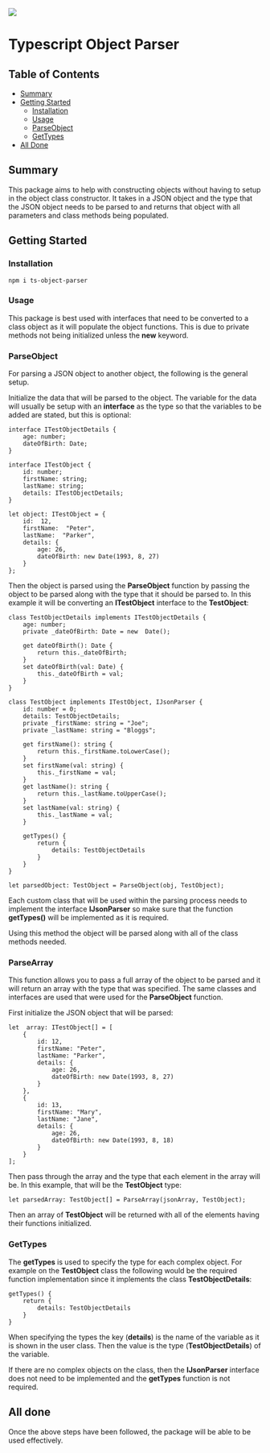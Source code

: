 ![](https://github.com/TheProdigy161/js-object-parser/workflows/build/badge.svg)

# Typescript Object Parser

## Table of Contents

* [Summary](#summary)
* [Getting Started](#getting-started)
	* [Installation](#installation)
	* [Usage](#usage)
	* [ParseObject](#parseObject)
	* [GetTypes](#getTypes)
* [All Done](#all-done)

## Summary

This package aims to help with constructing objects without having to setup in the object class constructor. It takes in a JSON object and the type that the JSON object needs to be parsed to and returns that object with all parameters and class methods being populated.

## Getting Started
### Installation
    npm i ts-object-parser

### Usage
This package is best used with interfaces that need to be converted to a class object as it will populate the object functions. This is due to private methods not being initialized unless the **new** keyword.

### ParseObject
For parsing a JSON object to another object, the following is the general setup.

Initialize the data that will be parsed to the object. The variable for the data will usually be setup with an **interface** as the type so that the variables to be added are stated, but this is optional:

	interface ITestObjectDetails {
		age: number;
		dateOfBirth: Date;
	}

	interface ITestObject {
		id: number;
		firstName: string;
		lastName: string;
		details: ITestObjectDetails;
	}

	let object: ITestObject = {
		id:  12,
		firstName:  "Peter",
		lastName:  "Parker",
		details: {
			age: 26,
			dateOfBirth: new Date(1993, 8, 27)
		}
	};

Then the object is parsed using the **ParseObject** function by passing the object to be parsed along with the type that it should be parsed to. In this example it will be converting an **ITestObject** interface to the **TestObject**:

	class TestObjectDetails implements ITestObjectDetails {
		age: number;
		private _dateOfBirth: Date = new  Date();
		
		get dateOfBirth(): Date {
			return this._dateOfBirth;
		}
		set dateOfBirth(val: Date) {
			this._dateOfBirth = val;
		}
	}
	
	class TestObject implements ITestObject, IJsonParser {
		id: number = 0;
		details: TestObjectDetails;
		private _firstName: string = "Joe";
		private _lastName: string = "Bloggs";
		
		get firstName(): string {
			return this._firstName.toLowerCase();
		}
		set firstName(val: string) {
			this._firstName = val;
		}
		get lastName(): string {
			return this._lastName.toUpperCase();
		}
		set lastName(val: string) {
			this._lastName = val;
		}
		
		getTypes() {
			return {
				details: TestObjectDetails
			}
		}
	}
	
	let parsedObject: TestObject = ParseObject(obj, TestObject);

Each custom class that will be used within the parsing process needs to implement the interface **IJsonParser** so make sure that the function **getTypes()** will be implemented as it is required.

Using this method the object will be parsed along with all of the class methods needed.

### ParseArray
 This function allows you to pass a full array of the object to be parsed and it will return an array with the type that was specified. The same classes and interfaces are used that were used for the **ParseObject** function.

First initialize the JSON object that will be parsed: 

	let  array: ITestObject[] = [
		{
			id: 12,
			firstName: "Peter",
			lastName: "Parker",
			details: {
				age: 26,
				dateOfBirth: new Date(1993, 8, 27)
			}
		},
		{
			id: 13,
			firstName: "Mary",
			lastName: "Jane",
			details: {
				age: 26,
				dateOfBirth: new Date(1993, 8, 18)
			}
		}
	];

Then pass through the array and the type that each element in the array will be. In this example, that will be the **TestObject** type:

	let parsedArray: TestObject[] = ParseArray(jsonArray, TestObject);

Then an array of **TestObject** will be returned with all of the elements having their functions initialized.

### GetTypes
The **getTypes** is used to specify the type for each complex object. For example on the **TestObject** class the following would be the required function implementation since it implements the class **TestObjectDetails**:

	getTypes() {
		return {
			details: TestObjectDetails
		}
	}

When specifying the types the key (**details**) is the name of the variable as it is shown in the user class. Then the value is the type (**TestObjectDetails**) of the variable.

If there are no complex objects on the class, then the **IJsonParser** interface does not need to be implemented and the **getTypes** function is not required.

## All done
Once the above steps have been followed, the package will be able to be used effectively.